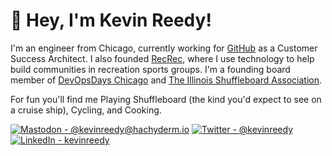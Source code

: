 # 👋 Hey, I'm Kevin Reedy!

I'm an engineer from Chicago, currently working for [GitHub](https://github.com) as a Customer Success Architect. I also founded [RecRec](https://recrec.io), where I use technology to help build communities in recreation sports groups. I'm a founding board member of [DevOpsDays Chicago](https://devopsdays.org/events/2023-chicago/welcome/) and [The Illinois Shuffleboard Association](https://www.illinoisshuffleboard.org/).

For fun you'll find me Playing Shuffleboard (the kind you'd expect to see on a cruise ship), Cycling, and Cooking.

[![Mastodon - @kevinreedy@hachyderm.io](https://img.shields.io/badge/%40kevinreedy%40hachyderm.io-6364ff?logo=Mastodon&labelColor=333)](https://hachyderm.io/@kevinreedy)
[![Twitter - @kevinreedy](https://img.shields.io/badge/%40kevinreedy-1da1f2?logo=Twitter&labelColor=333)](https://twitter.com/kevinreedy)
[![LinkedIn - kevinreedy](https://img.shields.io/badge/kevinreedy-0a66c2?logo=LinkedIn&labelColor=333&logoColor=0A66C2)](https://www.linkedin.com/in/kevinreedy/)
